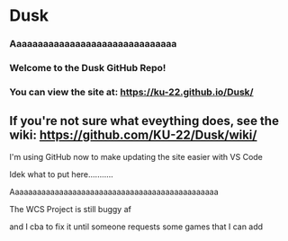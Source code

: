 # Dusk
### Aaaaaaaaaaaaaaaaaaaaaaaaaaaaaaa

### Welcome to the Dusk GitHub Repo!

### You can view the site at: https://ku-22.github.io/Dusk/

## **If you're not sure what eveything does, see the wiki: https://github.com/KU-22/Dusk/wiki/**



I'm using GitHub now to make updating the site easier with VS Code

Idek what to put here...........

Aaaaaaaaaaaaaaaaaaaaaaaaaaaaaaaaaaaaaaaaaaaaaaa

The WCS Project is still buggy af

and I cba to fix it until someone requests some games that I can add
